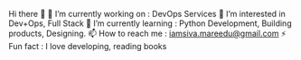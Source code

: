 

Hi there 👋
🔭 I’m currently working on : DevOps Services
👀 I’m interested in Dev+Ops, Full Stack
🌱 I’m currently learning : Python Development, Building products, Designing.
📫 How to reach me : iamsiva.mareedu@gmail.com
⚡ Fun fact : I love developing, reading books



<!---
mr-sivamareedu/mr-sivamareedu is a ✨ special ✨ repository because its `README.md` (this file) appears on your GitHub profile.
You can click the Preview link to take a look at your changes.
--->
